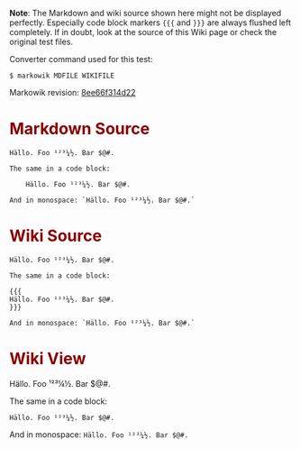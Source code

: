 **Note**: The Markdown and wiki source shown here might not be displayed
perfectly. Especially code block markers `{{{` and `}}}` are always flushed
left completely. If in doubt, look at the source of this Wiki page or check the
original test files.

Converter command used for this test:

```
$ markowik MDFILE WIKIFILE 
```

Markowik revision: [8ee66f314d22](http://code.google.com/p/markowik/source/browse/?r=8ee66f314d22)

# <font color='darkred'>Markdown Source</font> #

```
Hällo. Foo ¹²³¼½. Bar $@#.

The same in a code block:

    Hällo. Foo ¹²³¼½. Bar $@#.

And in monospace: `Hällo. Foo ¹²³¼½. Bar $@#.`
```

# <font color='darkred'>Wiki Source</font> #

```
Hällo. Foo ¹²³¼½. Bar $@#.

The same in a code block:

{{{
Hällo. Foo ¹²³¼½. Bar $@#.
}}}

And in monospace: `Hällo. Foo ¹²³¼½. Bar $@#.`
```

# <font color='darkred'>Wiki View</font> #

Hällo. Foo ¹²³¼½. Bar $@#.

The same in a code block:

```
Hällo. Foo ¹²³¼½. Bar $@#.
```

And in monospace: `Hällo. Foo ¹²³¼½. Bar $@#.`